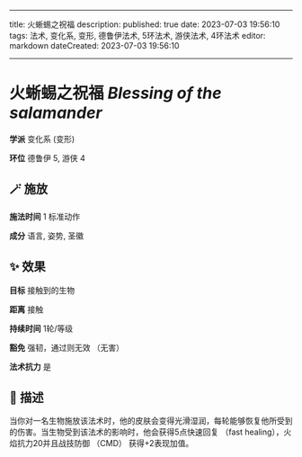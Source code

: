 
---
title: 火蜥蜴之祝福
description: 
published: true
date: 2023-07-03 19:56:10
tags: 法术, 变化系, 变形, 德鲁伊法术, 5环法术, 游侠法术, 4环法术
editor: markdown
dateCreated: 2023-07-03 19:56:10

---

# **火蜥蜴之祝福** *Blessing of the salamander*

**学派** 变化系 (变形) 

**环位** 德鲁伊 5, 游侠 4

## 🪄 施放

**施法时间** 1 标准动作

**成分** 语言, 姿势, 圣徽

## ✨ 效果 

**目标** 接触到的生物 

**距离** 接触  

**持续时间** 1轮/等级 

**豁免** 强韧，通过则无效 （无害）

**法术抗力** 是

## 📖 描述

当你对一名生物施放该法术时，他的皮肤会变得光滑湿润，每轮能够恢复他所受到的伤害。当生物受到该法术的影响时，他会获得5点快速回复 （fast healing），火焰抗力20并且战技防御 （CMD） 获得+2表现加值。
    